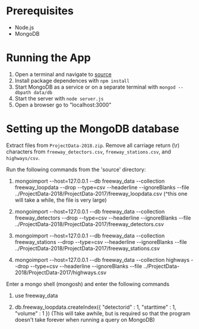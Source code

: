 # Prerequisites
- Node.js
- MongoDB

# Running the App
1. Open a terminal and navigate to [source](/source)
2. Install package dependences with ```npm install```
3. Start MongoDB as a service or on a separate terminal with ```mongod --dbpath data/db```
4. Start the server with ```node server.js```
5. Open a browser go to "localhost:3000"

# Setting up the MongoDB database
Extract files from ```ProjectData-2018.zip```.
Remove all carriage return (\r) characters from ```freeway_detectors.csv```, ```freeway_stations.csv```, and ```highways/csv```.

Run the following commands from the 'source' directory:

1. mongoimport --host=127.0.0.1 --db freeway_data --collection freeway_loopdata --drop --type=csv --headerline --ignoreBlanks --file ../ProjectData-2018/ProjectData-2017/freeway_loopdata.csv
(^this one will take a while, the file is very large)

2. mongoimport --host=127.0.0.1 --db freeway_data --collection freeway_detectors --drop --type=csv --headerline --ignoreBlanks --file ../ProjectData-2018/ProjectData-2017/freeway_detectors.csv

3. mongoimport --host=127.0.0.1 --db freeway_data --collection freeway_stations --drop --type=csv --headerline --ignoreBlanks --file ../ProjectData-2018/ProjectData-2017/freeway_stations.csv

4. mongoimport --host=127.0.0.1 --db freeway_data --collection highways --drop --type=csv --headerline --ignoreBlanks --file ../ProjectData-2018/ProjectData-2017/highways.csv

Enter a mongo shell (mongosh) and enter the following commands

1. use freeway_data

2. db.freeway_loopdata.createIndex({ "detectorid" : 1, "starttime" : 1, "volume" : 1 })
(This will take awhile, but is required so that the program doesn't take forever when running a query on MongoDB)

